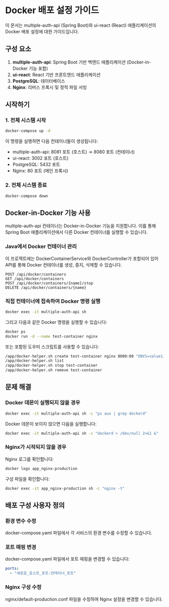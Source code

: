 # Docker 배포 설정 가이드

이 문서는 multiple-auth-api (Spring Boot)와 ui-react (React) 애플리케이션의 Docker 배포 설정에 대한 가이드입니다.

## 구성 요소

1. **multiple-auth-api**: Spring Boot 기반 백엔드 애플리케이션 (Docker-in-Docker 기능 포함)
2. **ui-react**: React 기반 프론트엔드 애플리케이션
3. **PostgreSQL**: 데이터베이스
4. **Nginx**: 리버스 프록시 및 정적 파일 서빙

## 시작하기

### 1. 전체 시스템 시작

```bash
docker-compose up -d
```

이 명령을 실행하면 다음 컨테이너들이 생성됩니다:
- multiple-auth-api: 8081 포트 (호스트) → 8080 포트 (컨테이너)
- ui-react: 3002 포트 (호스트)
- PostgreSQL: 5432 포트
- Nginx: 80 포트 (메인 프록시)

### 2. 전체 시스템 종료

```bash
docker-compose down
```

## Docker-in-Docker 기능 사용

multiple-auth-api 컨테이너는 Docker-in-Docker 기능을 지원합니다. 이를 통해 Spring Boot 애플리케이션에서 다른 Docker 컨테이너를 실행할 수 있습니다.

### Java에서 Docker 컨테이너 관리

이 프로젝트에는 DockerContainerService와 DockerController가 포함되어 있어 API를 통해 Docker 컨테이너를 생성, 중지, 삭제할 수 있습니다.

```
POST /api/docker/containers
GET /api/docker/containers
POST /api/docker/containers/{name}/stop
DELETE /api/docker/containers/{name}
```

### 직접 컨테이너에 접속하여 Docker 명령 실행

```bash
docker exec -it multiple-auth-api sh
```

그리고 다음과 같은 Docker 명령을 실행할 수 있습니다:

```bash
docker ps
docker run -d --name test-container nginx
```

또는 포함된 도우미 스크립트를 사용할 수 있습니다:

```bash
/app/docker-helper.sh create test-container nginx 8080:80 "ENV1=value1,ENV2=value2"
/app/docker-helper.sh list
/app/docker-helper.sh stop test-container
/app/docker-helper.sh remove test-container
```

## 문제 해결

### Docker 데몬이 실행되지 않을 경우

```bash
docker exec -it multiple-auth-api sh -c "ps aux | grep dockerd"
```

Docker 데몬이 보이지 않으면 다음을 실행합니다:

```bash
docker exec -it multiple-auth-api sh -c "dockerd > /dev/null 2>&1 &"
```

### Nginx가 시작되지 않을 경우

Nginx 로그를 확인합니다:

```bash
docker logs app_nginx-production
```

구성 파일을 확인합니다:

```bash
docker exec -it app_nginx-production sh -c "nginx -t"
```

## 배포 구성 사용자 정의

### 환경 변수 수정

docker-compose.yaml 파일에서 각 서비스의 환경 변수를 수정할 수 있습니다.

### 포트 매핑 변경

docker-compose.yaml 파일에서 포트 매핑을 변경할 수 있습니다:

```yaml
ports:
  - "새로운_호스트_포트:컨테이너_포트"
```

### Nginx 구성 수정

nginx/default-production.conf 파일을 수정하여 Nginx 설정을 변경할 수 있습니다. 